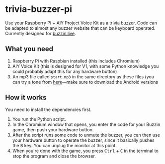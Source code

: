# trivia-buzzer-pi
Use your Raspberry Pi + AIY Project Voice Kit as a trivia buzzer. Code can be adapted to almost any buzzer website that can be keyboard operated. Currently designed for [buzzin.live](https://buzzin.live).
## What you need
1. Raspberry Pi with Raspbian installed (this includes Chromium)
2. AIY Voice Kit (this is designed for V1, with some Python knowledge you could probably adapt this for any hardware button)
3. An mp3 file called `start.mp3` in the same directory as these files (you can try a tone from [here](https://theinteractivist.com/free-ringtones-iringpro/)—make sure to download the Android versions
## How it works
You need to install the dependencies first.
1. You run the Python script.
2. In the Chromium window that opens, you enter the code for your Buzzin game, then push your hardware button.
3. After the script runs some code to unmute the buzzer, you can then use your hardware button to operate the buzzer, since it basically pushes the <kbd>B</kbd> key. You can unplug the monitor at this point.
4. When you're done with the game, you press <kbd>Ctrl</kbd> + <kbd>C</kbd> in the terminal to stop the program and close the browser.
